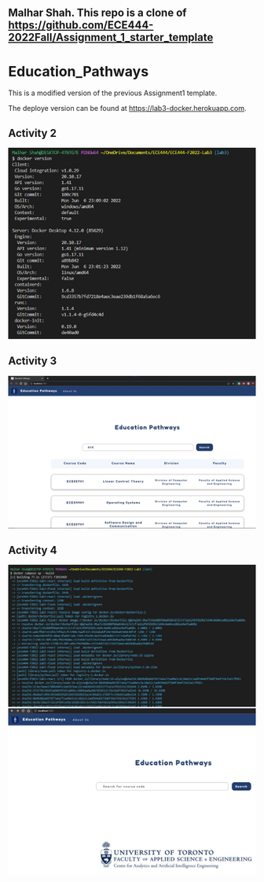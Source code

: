 
## Malhar Shah. This repo is a clone of https://github.com/ECE444-2022Fall/Assignment_1_starter_template

# Education_Pathways
This is a modified version of the previous Assignment1 template.

The deploye version can be found at https://lab3-docker.herokuapp.com.

## Activity 2
![Screenshot of Activity 2](/images/Activity2.jpg)

## Activity 3
![Screenshot of Activity 3](/images/Activity3.jpg)

## Activity 4
![Screenshot of Activity 4-1](/images/Activity4-1.jpg)
![Screenshot of Activity 4-2](/images/Activity4-2.jpg)
